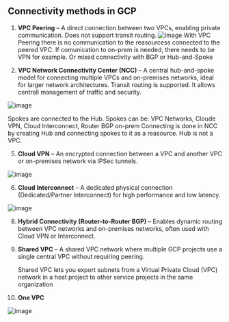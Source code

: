 ## Connectivity methods in GCP

1. **VPC Peering** – A direct connection between two VPCs, enabling private communication. Does not support transit routing.
![image](https://github.com/user-attachments/assets/a8934778-d46b-4b7f-88f4-a7094f8373ad)
With VPC Peering there is no communication to the reasourcess connected to the peered VPC.
If comunication to  on-prem is needed, there needs to be VPN for example. Or mixed connectivity with BGP or Hub-and-Spoke

2. **VPC Network Connectivity Center (NCC)** – A central hub-and-spoke model for connecting multiple VPCs and on-premises networks, ideal for larger network architectures.
Transit routing is supported. It allows centrall management of traffic and security.

![image](https://github.com/user-attachments/assets/55698166-adb9-4491-861b-b763d9be155c)

Spokes are connected to the Hub. Spokes can be: VPC Networks, Cloude VPN, Cloud Interconnect, Router BGP on-prem
Connecting is done in NCC by creating Hub and connecting spokes to it as a reasource. Hub is not a VPC.

5. **Cloud VPN** – An encrypted connection between a VPC and another VPC or on-premises network via IPSec tunnels.

![image](https://github.com/user-attachments/assets/c2530ace-11e1-4ab7-acfa-3089db43ac82)

6. **Cloud Interconnect** – A dedicated physical connection (Dedicated/Partner Interconnect) for high performance and low latency.

![image](https://github.com/user-attachments/assets/bd75e485-006e-4eb9-8b8d-706fd50c6f17)


8. **Hybrid Connectivity (Router-to-Router BGP)** – Enables dynamic routing between VPC networks and on-premises networks, often used with Cloud VPN or Interconnect.

9. **Shared VPC** – A shared VPC network where multiple GCP projects use a single central VPC without requiring peering.

   Shared VPC lets you export subnets from a Virtual Private Cloud (VPC) network in a host project to other service projects in the same organization

10. **One VPC**

   ![image](https://github.com/user-attachments/assets/3ab44c0b-3d73-4cb0-8f23-a3aa51a07083)



